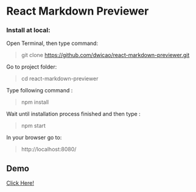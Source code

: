 # React Markdown Previewer  
### Install at local:
Open Terminal, then type command:  
> git clone https://github.com/dwicao/react-markdown-previewer.git  

Go to project folder:
> cd react-markdown-previewer

Type following command :  
> npm install  

Wait until installation process finished and then type :
> npm start  

In your browser go to:  
> http://localhost:8080/  

## Demo  
[Click Here!](https://dwicao.github.io/markdown-previewer/)


